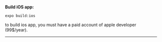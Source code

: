 **Build iOS app:**

`expo build:ios`

to build ios app, you must have a paid account of apple developer (99$/year).

----

